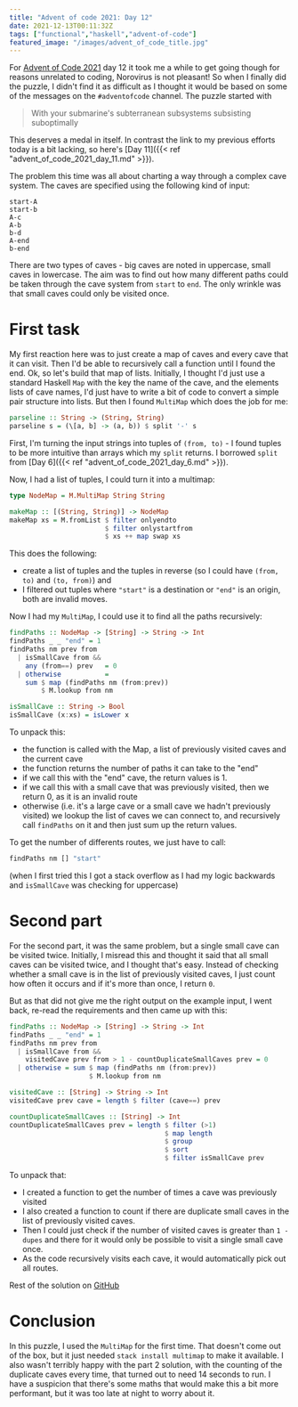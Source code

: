 ```yaml
---
title: "Advent of code 2021: Day 12"
date: 2021-12-13T00:11:32Z
tags: ["functional","haskell","advent-of-code"]
featured_image: "/images/advent_of_code_title.jpg"
---
```


For [Advent of Code 2021](https://adventofcode.com/2021) day 12 it took me a while to get going
though for reasons unrelated to coding, Norovirus is not pleasant!  So when I finally did
the puzzle, I didn't find it as difficult as I thought it would be based on some of the messages
on the `#adventofcode` channel.  The puzzle started with

> With your submarine's subterranean subsystems subsisting suboptimally

This deserves a medal in itself. In contrast the link to my previous efforts today is a bit lacking,
so here's [Day 11]({{< ref "advent_of_code_2021_day_11.md" >}}). 

The problem this time was all about charting a way through a complex cave system.  The caves are
specified using the following kind of input:

```
start-A
start-b
A-c
A-b
b-d
A-end
b-end
```

There are two types of caves - big caves are noted in uppercase, small caves in lowercase.  The aim was
to find out how many different paths could be taken through the cave system from `start` to `end`.  The only
wrinkle was that small caves could only be visited once.

# First task

My first reaction here was to just create a map of caves and every cave that it can visit.  Then I'd be able to recursively
call a function until I found the end. Ok, so let's build that map of lists.  Initially, I thought I'd just use
a standard Haskell `Map` with the key the name of the cave, and the elements lists of cave names, I'd just have to
write a bit of code to convert a simple pair structure into lists.  But then I found `MultiMap` which does the job for me:

```haskell
parseline :: String -> (String, String)
parseline s = (\[a, b] -> (a, b)) $ split '-' s
```

First, I'm turning the input strings into tuples of `(from, to)` - I found tuples to be more intuitive than arrays which
my `split` returns.  I borrowed `split` from [Day 6]({{< ref "advent_of_code_2021_day_6.md" >}}). 


Now, I had a list of tuples, I could turn it into a multimap:

```haskell
type NodeMap = M.MultiMap String String

makeMap :: [(String, String)] -> NodeMap
makeMap xs = M.fromList $ filter onlyendto 
                        $ filter onlystartfrom 
                        $ xs ++ map swap xs
```

This does the following:

- create a list of tuples and the tuples in reverse (so I could have `(from, to)` and `(to, from)`) and 
- I filtered out tuples where `"start"` is a destination or `"end"` is an origin, both are invalid moves.

Now I had my `MultiMap`, I could use it to find all the paths recursively:

```haskell
findPaths :: NodeMap -> [String] -> String -> Int
findPaths _ _ "end" = 1
findPaths nm prev from 
  | isSmallCave from && 
    any (from==) prev   = 0
  | otherwise           = 
    sum $ map (findPaths nm (from:prev)) 
        $ M.lookup from nm

isSmallCave :: String -> Bool
isSmallCave (x:xs) = isLower x
```

To unpack this:

- the function is called with the Map, a list of previously visited caves and the current cave
- the function returns the number of paths it can take to the "end"
- if we call this with the "end" cave, the return values is 1.
- if we call this with a small cave that was previously visited, then we return 0, as it is an invalid route
- otherwise (i.e. it's a large cave or a small cave we hadn't previously visited) we lookup the list of
  caves we can connect to, and recursively call `findPaths` on it and then just sum up the return values.

To get the number of differents routes, we just have to call:

```haskell
findPaths nm [] "start"
```

(when I first tried this I got a stack overflow as I had my logic backwards and `isSmallCave` was checking for 
uppercase)

# Second part

For the second part, it was the same problem, but a single small cave can be visited twice.  Initially, I misread this
and thought it said that all small caves can be visited twice, and I thought that's easy.  Instead of checking whether
a small cave is in the list of previously visited caves, I just count how often it occurs and if it's more than once, 
I return `0`.

But as that did not give me the right output on the example input, I went back, re-read the requirements and then came up 
with this:

```haskell
findPaths :: NodeMap -> [String] -> String -> Int
findPaths _ _ "end" = 1
findPaths nm prev from 
  | isSmallCave from && 
    visitedCave prev from > 1 - countDuplicateSmallCaves prev = 0
  | otherwise = sum $ map (findPaths nm (from:prev)) 
                    $ M.lookup from nm

visitedCave :: [String] -> String -> Int
visitedCave prev cave = length $ filter (cave==) prev

countDuplicateSmallCaves :: [String] -> Int
countDuplicateSmallCaves prev = length $ filter (>1) 
                                       $ map length 
                                       $ group 
                                       $ sort 
                                       $ filter isSmallCave prev
```

To unpack that:

- I created a function to get the number of times a cave was previously visited
- I also created a function to count if there are duplicate small caves in the list of previously visited
  caves. 
- Then I could just check if the number of visited caves is greater than `1 - dupes` and there for it would only 
  be possible to visit a single small cave once.
- As the code recursively visits each cave, it would automatically pick out all routes.

Rest of the solution on [GitHub](https://github.com/beny23/advent-of-code/tree/main/2021/haskell/day12) 

# Conclusion

In this puzzle, I used the `MultiMap` for the first time.  That doesn't come out of the box, but it just needed
`stack install multimap` to make it available.  I also wasn't terribly happy with the part 2 solution, with the
counting of the duplicate caves every time, that turned out to need 14 seconds to run.  I have a suspicion that there's
some maths that would make this a bit more performant, but it was too late at night to worry about it.